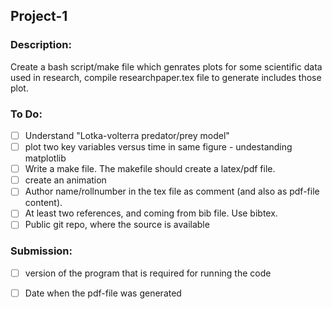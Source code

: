 ## Project-1

### Description: 
Create a bash script/make file which genrates plots for some scientific data used in research, compile researchpaper.tex file to generate includes those plot.


### To Do:

- [ ] Understand "Lotka-volterra predator/prey model"
- [ ] plot two key variables versus time in same figure - undestanding matplotlib
- [ ] Write a make file. The makefile should create a latex/pdf file. 
- [ ] create an animation
- [ ] Author name/rollnumber in the tex file as comment (and also as pdf-file content).
- [ ] At least two references, and coming from bib file. Use bibtex.
- [ ] Public git repo, where the source is available

### Submission:

- [ ] version of the program that is required for running the code
- [ ] Date when the pdf-file was generated





